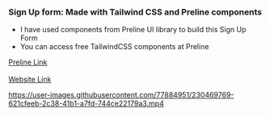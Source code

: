 ### Sign Up form: Made with Tailwind CSS and Preline components

 <ul>
      <li> I have used components from Preline UI library to build this Sign Up Form </li>
      <li> You can access free TailwindCSS components at Preline </li>
</ul> 

[Preline Link](http://preline.co)
<br>
<br>
[Website Link](https://sign-up-form-preline.netlify.app/)

https://user-images.githubusercontent.com/77884951/230469769-621cfeeb-2c38-41b1-a7fd-744ce22179a3.mp4


